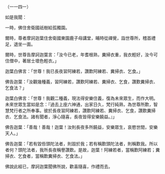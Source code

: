 （一一四一）

如是我聞：

一時，佛住舍衛國祇樹給孤獨園。

爾時，尊者摩訶迦葉住舍衛國東園鹿子母講堂，晡時從禪覺，詣世尊所，稽首禮足，退坐一面。

爾時，世尊告摩訶迦葉言：「汝今已老，年耆根熟，糞掃衣重，我衣輕好，汝今可住僧中，著居士壞色輕衣。」

迦葉白佛言：「世尊！我已長夜習阿練若，讚歎阿練若、糞掃衣、乞食。」

佛告迦葉：「汝觀幾種義，習阿練若，讚歎阿練若、糞掃衣、乞食，讚歎糞掃衣、乞食法？」

迦葉白佛言：「世尊！我觀二種義，現法得安樂住義，復為未來眾生，而作大明。未來世眾生當如是念：『過去上座六神通，出家日久，梵行純熟，為世尊所歎，智慧梵行者之所奉事。彼於長夜習阿練若，讚歎阿練若、糞掃衣、乞食，讚歎糞掃衣、乞食法。諸有聞者，淨心隨喜，長夜皆得安樂饒益。』」

佛告迦葉：「善哉！善哉！迦葉！汝則長夜多所饒益，安樂眾生，哀愍世間，安樂天人。」

佛告迦葉：「若有毀呰頭陀法者，則毀於我；若有稱歎頭陀法者，則稱歎我。所以者何？頭陀法者，我所長夜稱譽讚歎。是故，迦葉！阿練若者，當稱歎阿練若；糞掃衣、乞食者，當稱歎糞掃衣、乞食法。」

佛說此經已，摩訶迦葉聞佛所說，歡喜隨喜，作禮而去。





